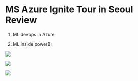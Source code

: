 # MS Azure Ignite Tour in Seoul Review

1. ML devops in Azure

2. ML inside powerBI

![](https://github.com/rnlduaeo/alibaba/blob/master/1.JPG?raw=true)

![](https://github.com/rnlduaeo/alibaba/blob/master/2.JPG?raw=true)

![](https://github.com/rnlduaeo/alibaba/blob/master/1.JPG?raw=true)
<!--stackedit_data:
eyJoaXN0b3J5IjpbLTYzNDMwMzU5N119
-->